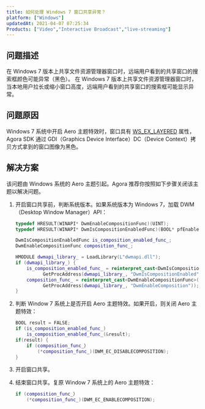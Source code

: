 ```yaml
---
title: 如何处理 Windows 7 窗口共享异常？
platform: ["Windows"]
updatedAt: 2021-04-07 07:25:34
Products: ["Video","Interactive Broadcast","live-streaming"]
---
```

## 问题描述

在 Windows 7 版本上共享文件资源管理器窗口时，远端用户看到的共享窗口的搜索框颜色可能异常（黑色）。
在 Windows 7 版本上共享文件资源管理器窗口时，当本地用户拉长或缩小窗口高度，远端用户看到的共享窗口的搜索框可能显示异常。


## 问题原因

Windows 7 系统中开启 Aero 主题特效时，窗口具有 [WS_EX_LAYERED](https://docs.microsoft.com/en-us/windows/win32/winmsg/extended-window-styles) 属性，Agora SDK 通过 GDI（Graphics Device Interface）DC（Device Context）拷贝方式拿到的窗口图像为黑色。

## 解决方案

该问题由 Windows 系统的 Aero 主题引起。Agora 推荐你按照如下步骤关闭该主题以解决问题。

1. 开启窗口共享前，判断系统版本。如果系统版本为 Windows 7，加载 DWM（Desktop Window Manager）API：

    ```cpp
    typedef HRESULT(WINAPI* DwmEnableCompositionFunc)(UINT);
    typedef HRESULT(WINAPI* DwmIsCompositionEnabledFunc)(BOOL* pfEnabled);

    DwmIsCompositionEnabledFunc is_composition_enabled_func_;
    DwmEnableCompositionFunc composition_func_;

    HMODULE dwmapi_library_ = LoadLibrary(L"dwmapi.dll");
    if (dwmapi_library_) {
        is_composition_enabled_func_ = reinterpret_cast<DwmIsCompositionEnabledFunc>(
              GetProcAddress(dwmapi_library_, "DwmIsCompositionEnabled"));
        composition_func_ = reinterpret_cast<DwmEnableCompositionFunc>(
              GetProcAddress(dwmapi_library_, "DwmEnableComposition"));
    }
    ```

2. 判断 Window 7 系统上是否开启 Aero 主题特效。如果开启，则关闭 Aero 主题特效：

    ```cpp
    BOOL result = FALSE;
    if (is_composition_enabled_func_)
        is_composition_enabled_func_(&result);
    if(result) {
        if (composition_func_）
            (*composition_func_)(DWM_EC_DISABLECOMPOSITION);
    }
    ```

3. 开启窗口共享。

4. 结束窗口共享。复原 Window 7 系统上的 Aero 主题特效：

    ```cpp
    if (composition_func_）
        (*composition_func_)(DWM_EC_ENABLECOMPOSITION);
    ```
